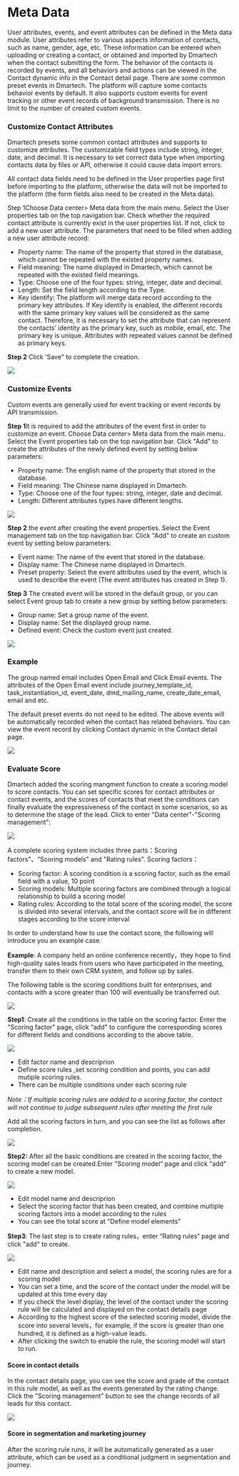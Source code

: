 # Meta Data

User attributes, events, and event attributes can be defined in the Meta data module. User attributes refer to various aspects information of contacts, such as name, gender, age, etc. These information can be entered when uploading or creating a contact, or obtained and imported by Dmartech when the contact submitting the form. The behavior of the contacts is recorded by events, and all behaviors and actions can be viewed in the Contact dynamic info in the Contact detail page. There are some common preset events in Dmartech. The platform will capture some contacts behavior events by default. It also supports custom events for event tracking or other event records of background transmission. There is no limit to the number of created custom events.

### Customize Contact Attributes

Dmartech presets some common contact attributes and supports to customize attributes. The customizable field types include string, integer, date, and decimal. It is necessary to set correct data type when importing contacts data by files or API, otherwise it could cause data import errors. 

All contact data fields need to be defined in the User properties page first before importing to the platform, otherwise the data will not be imported to the platform \(the form fields also need to be created in the Meta data\). 

Step 1Choose Data center&gt; Meta data from the main menu. Select the User properties tab on the top navigation bar. Check whether the required contact attribute is currently exist in the user properties list. If not, click to add a new user attribute. The parameters that need to be filled when adding a new user attribute record: 

* Property name: The name of the property that stored in the database, which cannot be repeated with the existed property names. 
* Field meaning: The name displayed in Dmartech, which cannot be repeated with the existed field meanings. 
* Type: Choose one of the four types: string, integer, date and decimal. 
* Length: Set the field length according to the Type. 
* Key identify: The platform will merge data record according to the primary key attributes. If Key identify is enabled, the different records with the same primary key values will be considered as the same contact. Therefore, it is necessary to set the attribute that can represent the contacts’ identity as the primary key, such as mobile, email, etc. The primary key is unique. Attributes with repeated values cannot be defined as primary keys. 

**Step 2** Click 'Save" to complete the creation.

![](.gitbook/assets/image%20%28555%29.png)

### Customize Events

Custom events are generally used for event tracking or event records by API transmission. 

**Step 1**It is required to add the attributes of the event first in order to customize an event. Choose Data center&gt; Meta data from the main menu. Select the Event properties tab on the top navigation bar. Click "Add" to create the attributes of the newly defined event by setting below parameters: 

* Property name: The english name of the property that stored in the database. 
* Field meaning: The Chinese name displayed in Dmartech. 
* Type: Choose one of the four types: string, integer, date and decimal. 
* Length: Different attributes types have different lengths.

![](.gitbook/assets/image%20%28532%29.png)

**Step  2**  the event after creating the event properties. Select the Event management tab on the top navigation bar. Click "Add" to create an custom event by setting below parameters: 

* Event name: The name of the event that stored in the database. 
* Display name: The Chinese name displayed in Dmartech. 
* Preset property: Select the event attributes used by the event, which is used to describe the event \(The event attributes has created in Step 1\).

**Step 3** The created event will be stored in the default group, or you can select Event group tab to create a new group by setting below parameters: 

* Group name: Set a group name of the event. 
* Display name: Set the displayed group name. 
* Defined event: Check the custom event just created.

![](.gitbook/assets/image%20%28521%29.png)

### Example

The group named email includes Open Email and Click Email events. The attributes of the Open Email event include journey\_template\_id, task\_instantiation\_id, event\_date, dmd\_mailing\_name, create\_date\_email, email and etc. 

The default preset events do not need to be edited. The above events will be automatically recorded when the contact has related behaviors. You can view the event record by clicking Contact dynamic in the Contact detail page.

![](.gitbook/assets/image%20%28528%29.png)

### Evaluate Score

Dmartech added the scoring mangment function to create a scoring model to score contacts. You can set specific scores for contact attributes or contact events, and the scores of contacts that meet the conditions can finally evaluate the expressiveness of the contact in some scenarios, so as to determine the stage of the lead. Click to enter "Data center"-"Scoring management":

![](.gitbook/assets/c54eb004-c8b2-4aea-a9f9-95a81ed991a2.png)

A complete scoring system includes three parts：Scoring factors"、“Scoring models" and "Rating rules". Scoring factors： 

* Scoring factor: A scoring condition is a scoring factor, such as the email field with a value, 10 point 
* Scoring models: Multiple scoring factors are combined through a logical relationship to build a scoring model 
* Rating rules: According to the total score of the scoring model, the score is divided into several intervals, and the contact score will be in different stages according to the score interval

 In order to understand how to use the contact score, the following will introduce you an example case.

 **Example**: A company held an online conference recently，they hope to find high-quality sales leads from users who have participated in the meeting, transfer them to their own CRM system, and follow up by sales.

The following table is the scoring conditions built for enterprises, and contacts with a score greater than 100 will eventually be transferred out.

![](.gitbook/assets/4846885e-ec7e-4023-ab66-ebae55d1c528.jpg)

**Step1**: Create all the conditions in the table on the scoring factor. Enter the "Scoring factor" page, click “add" to configure the corresponding scores for different fields and conditions according to the above table.

![](.gitbook/assets/c475199b-83eb-4603-b46b-57e6fc7f84a5.png)

* Edit factor name and descriprion 
* Define score rules ,set scoring condition and points, you can add mutiple scoring rules. 
* There can be multiple conditions under each scoring rule 

_Note：If multiple scoring rules are added to a scoring factor, the contact will not continue to judge subsequent rules after meeting the first rule_ 

Add all the scoring factors in turn, and you can see the list as follows after completion.

![](.gitbook/assets/066084a1-dc74-4d60-87b3-40a4aa2bac19.jpg)

**Step2:** After all the basic conditions are created in the scoring factor, the scoring model can be created.Enter "Scoring model“ page and click "add" to create a new model.

![](.gitbook/assets/44d25b60-3de4-4f04-ac0c-59623857fbd7.jpg)

* Edit model name and descriprion 
* Select the scoring factor that has been created, and combine multiple scoring factors into a model according to the rules 
* You can see the total score at "Define model elements"

**Step3**: The last step is to create rating rules，enter “Rating rules“ page and click "add" to create.

![](.gitbook/assets/2c431c84-3e58-41d9-a390-89d4b665996a.jpg)

* Edit name and description and select a model, the scoring rules are for a scoring model
*  You can set a time, and the score of the contact under the model will be updated at this time every day 
* If you check the level display, the level of the contact under the scoring rule will be calculated and displayed on the contact details page 
* According to the highest score of the selected scoring model, divide the score into several levels，for example, if the score is greater than one hundred, it is defined as a high-value leads. 
* After clicking the switch to enable the rule, the scoring model will start to run.

#### Score in contact details

 In the contact details page, you can see the score and grade of the contact in this rule model, as well as the events generated by the rating change. Click the "Scoring management" button to see the change records of all leads for this contact.

![](.gitbook/assets/8d2b723a-171c-46f2-87d4-3373a67f8a18.jpg)

#### Score in segmentation and marketing journey

After the scoring rule runs, it will be automatically generated as a user attribute, which can be used as a conditional judgment in segmentation and journey.

